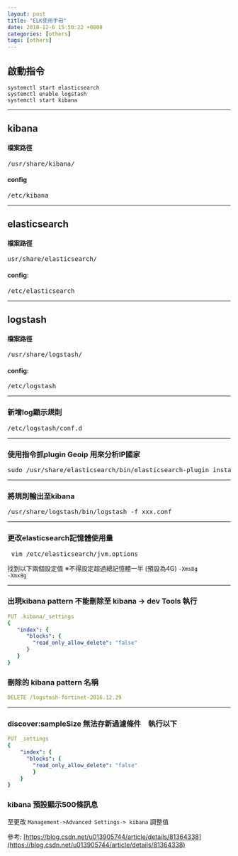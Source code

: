 ```yaml
---
layout: post
title: "ELK使用手冊"
date: 2018-12-6 15:50:22 +0800
categories: [others]
tags: [others]
---
```


## **啟動指令**
`systemctl start elasticsearch` <br />
`systemctl enable logstash` <br />
`systemctl start kibana` <br />

--- 	 

## **kibana**

#### 檔案路徑
<pre>/usr/share/kibana/</pre>
#### config
<pre>/etc/kibana</pre>

---

## **elasticsearch**
#### 檔案路徑
<pre>usr/share/elasticsearch/</pre>
#### config:
<pre>/etc/elasticsearch</pre>

---

## **logstash**
#### 檔案路徑
<pre>/usr/share/logstash/</pre>

#### config:
<pre>/etc/logstash</pre>

---

### 新增log顯示規則
<pre>/etc/logstash/conf.d</pre>

---

### 使用指令抓plugin Geoip 用來分析IP國家
<pre>sudo /usr/share/elasticsearch/bin/elasticsearch-plugin install ingest-geoip</pre>

---

### 將規則輸出至kibana 
<pre>/usr/share/logstash/bin/logstash -f xxx.conf </pre>

---

### 更改elasticsearch記憶體使用量

<pre> vim /etc/elasticsearch/jvm.options</pre>

找到以下兩個設定值 ※不得設定超過總記憶體一半 (預設為4G)
`-Xms8g` <br />
`-Xmx8g` <br />
    
---
### 出現kibana pattern 不能刪除至 kibana -> dev Tools 執行

```yaml
PUT .kibana/_settings
{
   "index": {
      "blocks": {
        "read_only_allow_delete": "false"
      }
   }
}
```


### 刪除的 kibana pattern 名稱 
```yaml
DELETE /logstash-fortinet-2016.12.29
```
---

### discover:sampleSize 無法存新過濾條件　執行以下
```yaml
PUT _settings 
{
    "index": { 
      "blocks": { 
        "read_only_allow_delete": "false" 
        } 
    }
}
```

### kibana 預設顯示500條訊息

至更改 `Management->Advanced Settings-> kibana` 調整值


參考: [https://blog.csdn.net/u013905744/article/details/81364338](https://blog.csdn.net/u013905744/article/details/81364338)